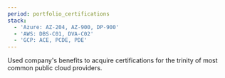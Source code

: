 ```yaml
---
period: portfolio_certifications
stack:
  - 'Azure: AZ-204, AZ-900, DP-900'
  - 'AWS: DBS-C01, DVA-C02'
  - 'GCP: ACE, PCDE, PDE'
---
```


Used company's benefits to acquire certifications for the trinity of most common public cloud providers.

